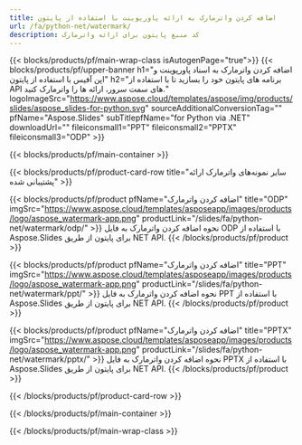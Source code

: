 ```yaml
---
title: اضافه کردن واترمارک به ارائه پاورپوینت با استفاده از پایتون
url: /fa/python-net/watermark/
description: کد منبع پایتون برای ارائه واترمارک
---
```


{{< blocks/products/pf/main-wrap-class isAutogenPage="true">}}
{{< blocks/products/pf/upper-banner h1="اضافه کردن واترمارک به اسناد پاورپوینت و اپن آفیس با استفاده از پایتون" h2="برنامه های پایتون خود را بسازید تا با استفاده از API های سمت سرور، ارائه ها را واترمارک کنید." logoImageSrc="https://www.aspose.cloud/templates/aspose/img/products/slides/aspose_slides-for-python.svg" sourceAdditionalConversionTag="" pfName="Aspose.Slides" subTitlepfName="for Python via .NET" downloadUrl="" fileiconsmall1="PPT" fileiconsmall2="PPTX" fileiconsmall3="ODP" >}}

{{< blocks/products/pf/main-container >}}

{{< blocks/products/pf/product-card-row title="سایر نمونه‌های واترمارک ارائه پشتیبانی شده" >}}

{{< blocks/products/pf/product pfName="اضافه کردن واترمارک" title="ODP" imgSrc="https://www.aspose.cloud/templates/asposeapp/images/products/logo/aspose_watermark-app.png" productLink="/slides/fa/python-net/watermark/odp/" >}}
نحوه اضافه کردن واترمارک به فایل ODP با استفاده از Aspose.Slides برای پایتون از طریق NET API.
{{< /blocks/products/pf/product >}}

{{< blocks/products/pf/product pfName="اضافه کردن واترمارک" title="PPT" imgSrc="https://www.aspose.cloud/templates/asposeapp/images/products/logo/aspose_watermark-app.png" productLink="/slides/fa/python-net/watermark/ppt/" >}}
نحوه اضافه کردن واترمارک به فایل PPT با استفاده از Aspose.Slides برای پایتون از طریق NET API.
{{< /blocks/products/pf/product >}}

{{< blocks/products/pf/product pfName="اضافه کردن واترمارک" title="PPTX" imgSrc="https://www.aspose.cloud/templates/asposeapp/images/products/logo/aspose_watermark-app.png" productLink="/slides/fa/python-net/watermark/pptx/" >}}
نحوه اضافه کردن واترمارک به فایل PPTX با استفاده از Aspose.Slides برای پایتون از طریق NET API.
{{< /blocks/products/pf/product >}}



{{< /blocks/products/pf/product-card-row >}}

{{< /blocks/products/pf/main-container >}}
    
{{< /blocks/products/pf/main-wrap-class >}}